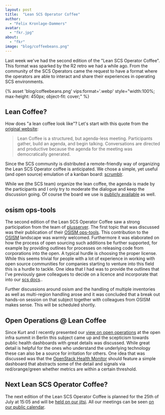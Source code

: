 ```yaml
---
layout: post
title:  "Lean SCS Operator Coffee"
author:
  - "Felix Kronlage-Dammers"
avatar:
  - "fkr.jpg"
about:
  - "fkr"
image: "blog/coffeebeans.png"
---
```


Last week we've had the second edition of the "Lean SCS Operator Coffee". This format was sparked
by the R2 retro we had a while ago. From the community of the SCS Operators came the request to have
a format where the operators are able to interact and share their experiences in operating SCS
environments.

{% asset 'blog/coffeebeans.png' vips:format='.webp' style="width:100%; max-height: 450px; object-fit: cover;" %}

## Lean Coffee? 

How does "a lean coffee look like"?
Let's start with this quote from the [original website](http://leancoffee.org):

> Lean Coffee is a structured, but agenda-less meeting. Participants gather, build an agenda, and begin talking. Conversations are directed and productive because the agenda for the meeting was democratically generated.

Since the SCS community is distributed a remote-friendly way of organizing the Lean SCS Operator coffee
is anticipated. We chose a simple, yet useful (and open source) emulation of a kanban board: [scrumblr](https://github.com/aliasaria/scrumblr).

While we (the SCS team) organize the lean coffee, the agenda is made by the participants and I only try to moderate the dialogue and keep the discussion going.
Of course the board we use is [publicly available](https://scrumblr.ethibox.fr/9ucuscs-lean-coffee) as well.

## osism ops-tools 

The second edition of the Lean SCS Operator Coffee saw a strong participation from the team of [plusserver](https://www.plusserver.com). The first topic that
was discussed was their publication of their [OSISM ops-tools](https://github.com/plusserver/osism-opstools/). This contribution to the
[OSISM](https://github.com/osism/) landscape was warmly welcomed. Furthermore it was elaborated on how the process of open sourcing such
additions be further supported, for example by providing outlines for processes on releasing code from corporations into the open. A typical
hurdle is choosing the proper license. While this seems trivial for people with a lot of experience in working with open source communities for
companies starting to venture into this field this is a hurdle to tackle. One idea that I had was to provide the outlines that I've previously
gave colleagues to decide on a licence and incorporate that into our [scs docs](https://github.com/sovereignCloudStack/docs)..

Further discussions around osism and the handling of multiple inventories as well as multi-region handling arose and it was concluded that
a break out hands-on session on that subject together with colleagues from OSISM makes sense. This will be scheduled shortly.

## Open Operations @ Lean Coffee

Since Kurt and I recently presented our [view on open operations](https://www.youtube.com/watch?v=oGuUty7ufN8) at the open infra summit in Berlin this subject came up and the
scepticism towards public health dashboards with great details was discussed. While great detail is helpful for the ones who understand
the underlying technology these can also be a source for irritation for others. One idea that was discussed was that the [OpenStack Health Monitor](https://github.com/SovereignCloudStack/openstack-health-monitor)
should feature a simple dashboard that abstracts some of the detail and signals via red/orange/green whether metrics are within a certain
threshold.

## Next Lean SCS Operator Coffee?

The next edition of the Lean SCS Operator Coffee is planned for the 25th of July at 15:05 and will be [held on our jitsi](https://conf.scs.koeln:8443/SCS-Tech).
All our meetings can be seen [on our public calendar](https://scs.community/contribute/).

